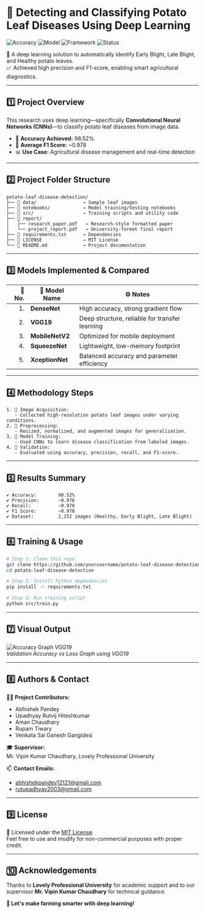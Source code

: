 # 🍃 Detecting and Classifying Potato Leaf Diseases Using Deep Learning

![Accuracy](https://img.shields.io/badge/Accuracy-98.52%25-brightgreen?style=flat-square)
![Model](https://img.shields.io/badge/Model-CNN-blue?style=flat-square)
![Framework](https://img.shields.io/badge/Framework-TensorFlow%2FKeras-red?style=flat-square)
![Status](https://img.shields.io/badge/Status-Completed-success?style=flat-square)

🌿 A deep learning solution to automatically identify Early Blight, Late Blight, and Healthy potato leaves.  
📈 Achieved high precision and F1-score, enabling smart agricultural diagnostics.

---

## 1️⃣ Project Overview

This research uses deep learning—specifically **Convolutional Neural Networks (CNNs)**—to classify potato leaf diseases from image data.

- 🚀 **Accuracy Achieved:** 98.52%
- 🧪 **Average F1 Score:** ~0.978
- 📊 **Use Case:** Agricultural disease management and real-time detection

---

## 2️⃣ Project Folder Structure

```
potato-leaf-disease-detection/
├── 📁 data/                 → Sample leaf images
├── 📁 notebooks/            → Model training/testing notebooks
├── 📁 src/                  → Training scripts and utility code
├── 📁 report/
│   ├── research_paper.pdf   → Research-style formatted paper
│   └── project_report.pdf   → University-format final report
├── 📄 requirements.txt      → Dependencies
├── 📄 LICENSE               → MIT License
└── 📄 README.md             → Project documentation
```

---

## 3️⃣ Models Implemented & Compared

| 🔢 No. | 🧠 Model Name     | ⚙️ Notes |
|------:|------------------|---------|
| 1.    | **DenseNet**      | High accuracy, strong gradient flow |
| 2.    | **VGG19**         | Deep structure, reliable for transfer learning |
| 3.    | **MobileNetV2**   | Optimized for mobile deployment |
| 4.    | **SqueezeNet**    | Lightweight, low-memory footprint |
| 5.    | **XceptionNet**   | Balanced accuracy and parameter efficiency |

---

## 4️⃣ Methodology Steps

```
1. 📸 Image Acquisition:
   - Collected high-resolution potato leaf images under varying conditions.
2. 🧼 Preprocessing:
   - Resized, normalized, and augmented images for generalization.
3. 🧠 Model Training:
   - Used CNNs to learn disease classification from labeled images.
4. 🧪 Validation:
   - Evaluated using accuracy, precision, recall, and F1-score.
```

---

## 5️⃣ Results Summary

```
✔ Accuracy:        98.52%
✔ Precision:       ~0.978
✔ Recall:          ~0.978
✔ F1 Score:        ~0.978
✔ Dataset:         2,152 images (Healthy, Early Blight, Late Blight)
```

---

## 6️⃣ Training & Usage

```bash
# Step 1: Clone this repo
git clone https://github.com/yourusername/potato-leaf-disease-detection.git
cd potato-leaf-disease-detection

# Step 2: Install Python dependencies
pip install -r requirements.txt

# Step 3: Run training script
python src/train.py
```

---

## 7️⃣ Visual Output

![Accuracy Graph VGG19](report/vgg19_accuracy_graph.png)  
*Validation Accuracy vs Loss Graph using VGG19*

---

## 8️⃣ Authors & Contact

👨‍💻 **Project Contributors:**  
- Abhishek Pandey  
- Upadhyay Rutvij Hiteshkumar  
- Aman Chaudhary  
- Rupam Tiwary  
- Venkata Sai Ganesh Gangidesi  

🎓 **Supervisor:**  
Mr. Vipin Kumar Chaudhary, Lovely Professional University

📫 **Contact Emails:**  
- abhishekpandey12121@gmail.com  
- rutupadhyay2003@gmail.com  

---

## 9️⃣ License

📝 Licensed under the [MIT License](LICENSE).  
Feel free to use and modify for non-commercial purposes with proper credit.

---

## 🔟 Acknowledgements

Thanks to **Lovely Professional University** for academic support and to our supervisor **Mr. Vipin Kumar Chaudhary** for technical guidance.

**🌾 Let's make farming smarter with deep learning!**
